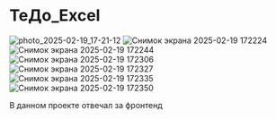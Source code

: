 ﻿# ТеДо_Excel
![photo_2025-02-19_17-21-12](https://github.com/user-attachments/assets/3c2490bd-1f83-4024-97a6-fc7c4480d501)
![Снимок экрана 2025-02-19 172224](https://github.com/user-attachments/assets/7ab40711-2dc1-47da-880e-af6b1b7ffa23)
![Снимок экрана 2025-02-19 172244](https://github.com/user-attachments/assets/9ce200e3-3bf7-42d8-8e69-b783c4614515)
![Снимок экрана 2025-02-19 172306](https://github.com/user-attachments/assets/ef516625-5302-4c52-9fe4-8089873d1ada)
![Снимок экрана 2025-02-19 172327](https://github.com/user-attachments/assets/938d7967-ca8a-48ad-8b36-0e45c6d9d5f6)
![Снимок экрана 2025-02-19 172335](https://github.com/user-attachments/assets/b520e3d0-69e9-468d-9764-0ef82a24d6b9)
![Снимок экрана 2025-02-19 172350](https://github.com/user-attachments/assets/8fe30b65-05d3-46ca-95d6-8c7ca21ac1d5)

В данном проекте отвечал за фронтенд

